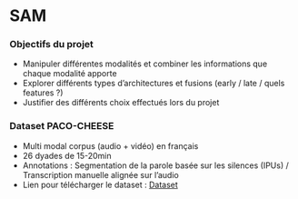 # SAM

### Objectifs du projet

- Manipuler différentes modalités et combiner les informations que chaque modalité apporte
- Explorer différents types d’architectures et fusions (early / late / quels features ?)
- Justifier des différents choix effectués lors du projet

### Dataset PACO-CHEESE

- Multi modal corpus (audio + vidéo) en français
- 26 dyades de 15-20min
- Annotations : Segmentation de la parole basée sur les silences (IPUs) / Transcription manuelle alignée sur l’audio
- Lien pour télécharger le dataset : [Dataset](https://amubox.univ-amu.fr/s/gkfA7rZCWGQFqif)